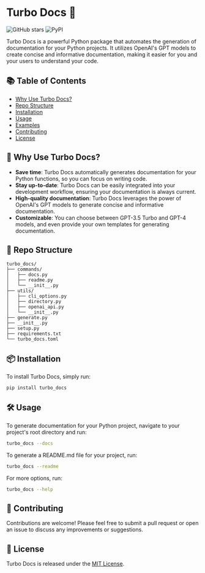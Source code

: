 # Turbo Docs 🚀

![GitHub stars](https://img.shields.io/github/stars/voynow/turbo-docs?style=social)
![PyPI](https://img.shields.io/pypi/v/turbo_docs)

Turbo Docs is a powerful Python package that automates the generation of documentation for your Python projects. It utilizes OpenAI's GPT models to create concise and informative documentation, making it easier for you and your users to understand your code.

## 📚 Table of Contents

- [Why Use Turbo Docs?](#why-use-turbo-docs)
- [Repo Structure](#repo-structure)
- [Installation](#installation)
- [Usage](#usage)
- [Examples](#examples)
- [Contributing](#contributing)
- [License](#license)

## 🎯 Why Use Turbo Docs?

- **Save time**: Turbo Docs automatically generates documentation for your Python functions, so you can focus on writing code.
- **Stay up-to-date**: Turbo Docs can be easily integrated into your development workflow, ensuring your documentation is always current.
- **High-quality documentation**: Turbo Docs leverages the power of OpenAI's GPT models to generate concise and informative documentation.
- **Customizable**: You can choose between GPT-3.5 Turbo and GPT-4 models, and even provide your own templates for generating documentation.

## 🌳 Repo Structure

```
turbo_docs/
├── commands/
│   ├── docs.py
│   ├── readme.py
│   └── __init__.py
├── utils/
│   ├── cli_options.py
│   ├── directory.py
│   ├── openai_api.py
│   └── __init__.py
├── generate.py
├── __init__.py
├── setup.py
├── requirements.txt
└── turbo_docs.toml
```

## 📦 Installation

To install Turbo Docs, simply run:

```bash
pip install turbo_docs
```

## 🛠 Usage

To generate documentation for your Python project, navigate to your project's root directory and run:

```bash
turbo_docs --docs
```

To generate a README.md file for your project, run:

```bash
turbo_docs --readme
```

For more options, run:

```bash
turbo_docs --help
```

## 🤝 Contributing

Contributions are welcome! Please feel free to submit a pull request or open an issue to discuss any improvements or suggestions.

## 📄 License

Turbo Docs is released under the [MIT License](https://opensource.org/licenses/MIT).
